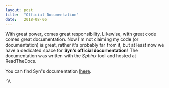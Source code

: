 ```yaml
---
layout: post
title:  "Official Documentation"
date:   2018-08-06
---
```


With great power, comes great responsibility. Likewise, with great code comes great documentation. Now I'm not claiming my code (or documentation) is great, rather it's probably far from it, but at least now we have a dedicated space for **Syn's official documentation!** The documentation was written with the *Sphinx* tool and hosted at ReadTheDocs.

You can find Syn's documentation [!here](https://pysyn.readthedocs.io/en/docs/).

-V.

